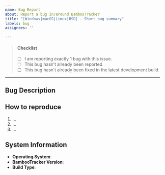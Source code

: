 ```yaml
---
name: Bug Report
about: Report a bug in/around BambooTracker
title: "[Windows|macOS|Linux|BSD] - Short bug summary"
labels: bug
assignees: ''

---
```


> #### Checklist
> 
> <!-- You don't have to fill these out, but it would help us alot with managing open bug reports if you make sure to check these things first! -->
> 
> - [ ] I am reporting exactly 1 bug with this issue.
> - [ ] This bug hasn't already been reported.
> - [ ] This bug hasn't already been fixed in the latest development build.

---

## Bug Description

<!-- Please explain the bug/problem you're experiencing here, with as many details/pictures as you think are necessary to get your situation across. -->

## How to reproduce

<!-- If applicable, give a step-by-step guide on how to reproduce your bug. If you encounter problems with any files in particular, please attach them. -->

1. …
2. …
3. …

## System Information

<!-- Please fill out these details about your system, to help us debug your problem. -->

- **Operating System**: <!-- OS/Distro name and version -->
- **BambooTracker Version**: <!-- release version or "unstable-(commitID)", e.g. v0.4.3 or unstable-61874f31 -->
- **Build Type**: <!-- "Official" if binary was downloaded from release or development build page, else clarify how it was built (e.g. locally or via a package manager). -->
